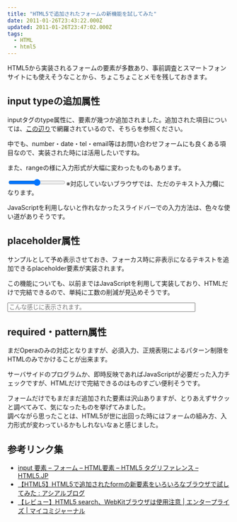 ```yaml
---
title: "HTML5で追加されたフォームの新機能を試してみた"
date: 2011-01-26T23:43:22.000Z
updated: 2011-01-26T23:47:02.000Z
tags: 
  - HTML
  - html5
---
```



HTML5から実装されるフォームの要素が多数あり、事前調査とスマートフォンサイトにも使えそうなことから、ちょこちょことメモを残しておきます。


## input typeの追加属性

inputタグのtype属性に、要素が幾つか追加されました。追加された項目については、[この辺り](http://www.html5.jp/tag/elements/input.html)で網羅されているので、そちらを参照ください。

中でも、number・date・tel・email等はお問い合わせフォームにも良くある項目なので、実装された時には活用したいですね。

また、rangeの様に入力形式が大幅に変わったものもあります。

<input type="range"></input>※対応していないブラウザでは、ただのテキスト入力欄になります。

JavaScriptを利用しないと作れなかったスライドバーでの入力方法は、色々な使い道がありそうです。


## placeholder属性

サンプルとして予め表示させておき、フォーカス時に非表示になるテキストを追加できるplaceholder要素が実装されます。

この機能についても、以前まではJavaScriptを利用して実装しており、HTMLだけで完結できるので、単純に工数の削減が見込めそうです。

<input placeholder="こんな感じに表示されます。" size="50" type="text"></input>


## required・pattern属性

まだOperaのみの対応となりますが、必須入力、正規表現によるパターン制限をHTMLのみでかけることが出来ます。

サーバサイドのプログラムか、即時反映であればJavaScriptが必要だった入力チェックですが、HTMLだけで完結できるのはものすごい便利そうです。

フォームだけでもまだまだ追加された要素は沢山ありますが、とりあえずサクッと調べてみて、気になったものを挙げてみました。  
 調べながら思ったことは、HTML5が世に出回った時にはフォームの組み方、入力形式が変わっているかもしれないなぁと感じました。


## 参考リンク集

- [input 要素 – フォーム – HTML要素 – HTML5 タグリファレンス – HTML5.JP](http://www.html5.jp/tag/elements/input.html)
- [【HTML5】HTML5で追加されたformの新要素をいろいろなブラウザで試してみた : アシアルブログ](http://blog.asial.co.jp/686)
- [【レビュー】HTML5 search、WebKitブラウザは使用注意 | エンタープライズ | マイコミジャーナル](http://journal.mycom.co.jp/articles/2010/09/10/input-type-search-on-webkit/index.html)


